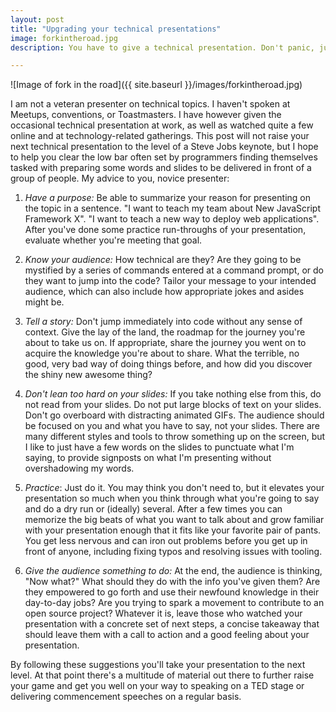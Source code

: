 ```yaml
---
layout: post
title: "Upgrading your technical presentations"
image: forkintheroad.jpg
description: You have to give a technical presentation. Don't panic, just follow this advice.

---
```


![Image of fork in the road]({{ site.baseurl }}/images/forkintheroad.jpg)

I am not a veteran presenter on technical topics. I haven't spoken at Meetups, conventions, or Toastmasters. I have however given the occasional technical presentation at work, as well as watched quite a few online and at technology-related gatherings. This post will not raise your next technical presentation to the level of a Steve Jobs keynote, but I hope to help you clear the low bar often set by programmers finding themselves tasked with preparing some words and slides to be delivered in front of a group of people. My advice to you, novice presenter:

1. *Have a purpose:* Be able to summarize your reason for presenting on the topic in a sentence. "I want to teach my team about New JavaScript Framework X". "I want to teach a new way to deploy web applications". After you've done some practice run-throughs of your presentation, evaluate whether you're meeting that goal.

2. *Know your audience:* How technical are they? Are they going to be mystified by a series of commands entered at a command prompt, or do they want to jump into the code? Tailor your message to your intended audience, which can also include how appropriate jokes and asides might be. 

3. *Tell a story:* Don't jump immediately into code without any sense of context. Give the lay of the land, the roadmap for the journey you're about to take us on. If appropriate, share the journey you went on to acquire the knowledge you're about to share. What the terrible, no good, very bad way of doing things before, and how did you discover the shiny new awesome thing?

4. *Don't lean too hard on your slides:* If you take nothing else from this, do not read from your slides. Do not put large blocks of text on your slides. Don't go overboard with distracting animated GIFs. The audience should be focused on you and what you have to say, not your slides. There are many different styles and tools to throw something up on the screen, but I like to just have a few words on the slides to punctuate what I'm saying, to provide signposts on what I'm presenting without overshadowing my words.

5. *Practice*: Just do it. You may think you don't need to, but it elevates your presentation so much when you think through what you're going to say and do a dry run or (ideally) several. After a few times you can memorize the big beats of what you want to talk about and grow familiar with your presentation enough that it fits like your favorite pair of pants. You get less nervous and can iron out problems before you get up in front of anyone, including fixing typos and resolving issues with tooling.

6. *Give the audience something to do:* At the end, the audience is thinking, "Now what?" What should they do with the info you've given them? Are they empowered to go forth and use their newfound knowledge in their day-to-day jobs? Are you trying to spark a movement to contribute to an open source project? Whatever it is, leave those who watched your presentation with a concrete set of next steps, a concise takeaway that should leave them with a call to action and a good feeling about your presentation.

By following these suggestions you'll take your presentation to the next level. At that point there's a multitude of material out there to further raise your game and get you well on your way to speaking on a TED stage or delivering commencement speeches on a regular basis.
